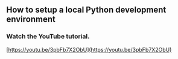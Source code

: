 ## How to setup a local Python development environment

### Watch the YouTube tutorial.

[https://youtu.be/3pbFb7X2ObU](https://youtu.be/3pbFb7X2ObU)

